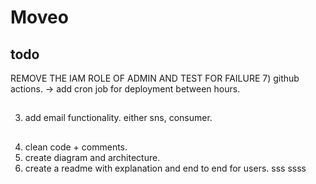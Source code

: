 # Moveo

## todo



REMOVE THE IAM ROLE OF ADMIN AND TEST FOR FAILURE
7) github actions. -> add cron job for deployment between hours.
##
3) add email functionality. either sns, consumer.
##
4) clean code + comments.
5) create diagram and architecture. 
6) create a readme with explanation and end to end for users. 
sss
ssss